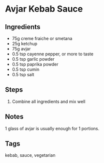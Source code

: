 # Avjar Kebab Sauce 

## Ingredients 

* 75g creme fraiche or smetana
* 25g ketchup
* 75g avjar
* 0.5 tsp cayenne pepper, or more to taste
* 0.5 tsp garlic powder 
* 0.5 tsp paprika powder 
* 0.5 tsp cumin 
* 0.5 tsp salt

## Steps 

1. Combine all ingredients and mix well

## Notes 

1 glass of avjar is usually enough for 1 portions.

## Tags 
kebab, sauce, vegetarian
